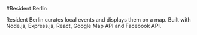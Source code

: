  #Resident Berlin 
 
 Resident Berlin curates local events and displays them on a map. Built with Node.js, Express.js, 
 React, Google Map API and Facebook API.
